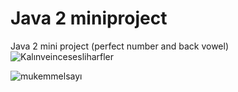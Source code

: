 # Java 2 miniproject
 Java 2 mini project (perfect number and back vowel)
![Kalınveincesesliharfler](https://github.com/user-attachments/assets/bf4554f5-03ec-449b-acfe-daa95408707d)

![mukemmelsayı](https://github.com/user-attachments/assets/74019fb8-2853-4ff7-875a-410cd2784fcb)


